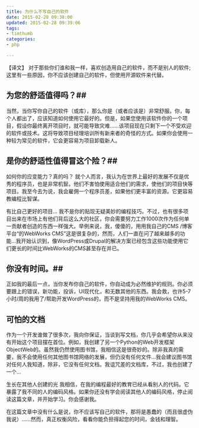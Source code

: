 ```yaml
---
title: 为什么不写自己的软件
date: 2015-02-28 09:38:00
updated: 2015-02-28 09:39:06
tags: 
- timthumb
categories: 
- php

---
```

【译文】
对于那些你们谁和我一样，喜欢创造用自己的软件，而不是别人的软件; 这里有一些原因，你不应该创建自己的软件，但使用开源软件来代替。

## 为您的舒适值得吗？##
当然，当你写你自己的软件（或库），那么你是（或者应该是）非常舒服。你，每个人都出了，应该知道如何使用它最好的。但是，如果您使用该软件你的一个项目，假设你最终离开项目时，就可能导致灾难......该项目现在只剩下一个不受欢迎的软件或技术。这将导致项目经理培训所有新来者的奇怪的方式。如果你会使用一种较为常见的软件，它会更容易为项目卸载新人。


<!--more-->


## 是你的舒适性值得冒这个险？##

如何你的应变能力？真的吗？
就个人而言，我认为在世界上最好的发展不仅是优秀的程序员，也是非常机智。他们不害怕使用适合他们的需求，使他们的项目快等项目。我至今去为说，我会雇佣一个程序员差，如果他们更丰富的资源。它更容易教编程比智谋。

有比自己更好的项目...
我不是你的贴现无疑美妙的编程技巧。不过，也有很多项目出来在市场上有他们背后这么大的社区，你会需要努力工作1000次作为任何单一贡献者创造的东西一样强大。举例来说，我，傻傻的，用用我自己的CMS /博客平台“的WebWorks CMS”这是很复杂的，然而，人们一直在问了越来越多的功能...我开始认识到，像WordPress或Drupal的解决方案已经包含这些功能使用它们更长的时间比WebWorks的CMS甚至存在并已。

## 你没有时间。##
正如我的最后一点，当你发布你自己的软件，你自动成为必然维护的规则。你必须要跟上的错误，新功能，投诉，UI现代化，和无数其他的东西。我会救，也许5-7小时/周的我用了/帮助开发WordPress的，而不是坚持用我的WebWorks CMS。

## 可怕的文档 ##
作为一个开发谁做了很多次，我向你保证，当谈到写文档，你几乎会希望你从来没有开始这个项目摆在首位。例如，我创建了另一个Python的Web开发框架ObjectWeb的。虽然我仍然使用图书馆，我相信这是很奇妙的。除非我真的需要，我不会使用任何其他图书馆网络的发展，但仍没有任何文件...我会建议图书馆对任何人我知道，除非，它没有任何文档。我诅咒差的文档库，不过，我也创建了一个...

生长在其他人创建的光
我相信，在我的编程最好的教育已经从看别人的代码。它暴露了我不同的人的编码风格。如果你还没有学会阅读其他人的编码风格，停止阅读这篇文章，并开始学习。你会感谢我。

在这篇文章中没有什么是说，你不应该写自己的软件，那将是愚蠢的（而且很虚伪我说）......然而，真正权衡风险，看看你能负担得起您的时间，金钱和理智。